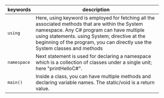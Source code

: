 |keywords|description|
|-|-|
|`using`|Here, using keyword is employed for fetching all the associated methods that are within the System namespace. Any C# program can have multiple using statements. using System; directive at the beginning of the program, you can directly use the System classes and methods|
|`namespace`|Next statement is used for declaring a namespace which is a collection of classes under a single unit; here "printHelloC#".|
|`main()`|Inside a class, you can have multiple methods and declaring variable names. The static/void is a return value.|
